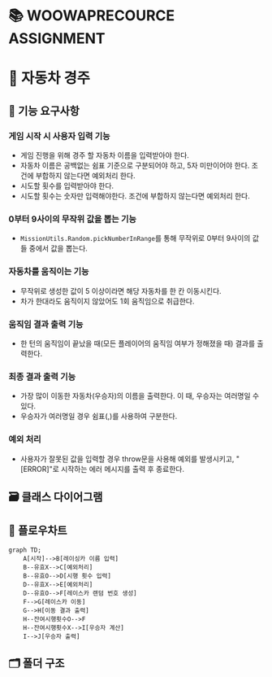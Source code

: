 # 📚 WOOWAPRECOURCE ASSIGNMENT

# 🚗 자동차 경주

## 📜 기능 요구사항

### 게임 시작 시 사용자 입력 기능
- 게임 진행을 위해 경주 할 자동차 이름을 입력받아야 한다.
- 자동차 이름은 공백없는 쉼표 기준으로 구분되어야 하고, 5자 미만이어야 한다. 조건에 부합하지 않는다면 예외처리 한다.
- 시도할 횟수를 입력받아야 한다.
- 시도할 횟수는 숫자만 입력해야한다. 조건에 부합하지 않는다면 예외처리 한다.

### 0부터 9사이의 무작위 값을 뽑는 기능
- `MissionUtils.Random.pickNumberInRange`를 통해 무작위로 0부터 9사이의 값들 중에서 값을 뽑는다.

### 자동차를 움직이는 기능
- 무작위로 생성한 값이 5 이상이라면 해당 자동차를 한 칸 이동시킨다.
- 차가 한대라도 움직이지 않았어도 1회 움직임으로 취급한다.

### 움직임 결과 출력 기능
- 한 턴의 움직임이 끝났을 때(모든 플레이어의 움직임 여부가 정해졌을 때) 결과를 출력한다.

### 최종 결과 출력 기능
- 가장 많이 이동한 자동차(우승자)의 이름을 출력한다. 이 때, 우승자는 여러명일 수 있다.
- 우승자가 여러명일 경우 쉼표(,)를 사용하여 구분한다.

### 예외 처리

- 사용자가 잘못된 값을 입력할 경우 throw문을 사용해 예외를 발생시키고, "[ERROR]"로 시작하는 에러 메시지를 출력 후 종료한다.

## 🗃️ 클래스 다이어그램

## 🌊 플로우차트

```mermaid
graph TD;
    A[시작]-->B[레이싱카 이름 입력]
    B--유효X-->C[예외처리]
    B--유효O-->D[시행 횟수 입력]
    D--유효X-->E[예외처리]
    D--유효O-->F[레이스카 랜덤 번호 생성]
    F-->G[레이스카 이동]
    G-->H[이동 결과 출력]
    H--잔여시행횟수O-->F
    H--잔여시행횟수X-->I[우승자 계산]
    I-->J[우승자 출력]
```

## 🗂️ 폴더 구조

```

```
